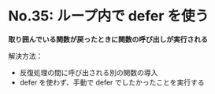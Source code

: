 # No.35: ループ内で defer を使う

**取り囲んでいる関数が戻ったときに関数の呼び出しが実行される**

解決方法：
* 反復処理の間に呼び出される別の関数の導入
* defer を使わず、手動で defer でしたかったことを実行する

